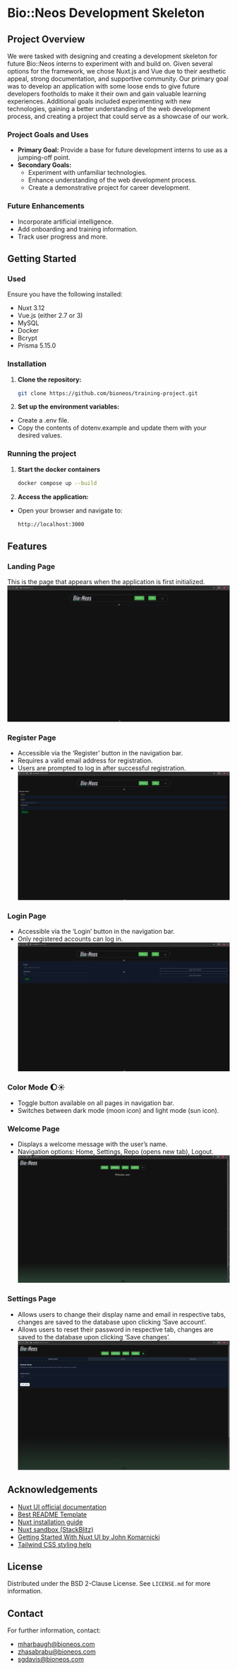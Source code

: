 # Bio::Neos Development Skeleton

## Project Overview
We were tasked with designing and creating a development skeleton for future Bio::Neos interns to experiment with and build on. Given several options for the framework, we chose Nuxt.js and Vue due to their aesthetic appeal, strong documentation, and supportive community. Our primary goal was to develop an application with some loose ends to give future developers footholds to make it their own and gain valuable learning experiences. Additional goals included experimenting with new technologies, gaining a better understanding of the web development process, and creating a project that could serve as a showcase of our work.

### Project Goals and Uses
- **Primary Goal:** Provide a base for future development interns to use as a jumping-off point.
- **Secondary Goals:**
  - Experiment with unfamiliar technologies.
  - Enhance understanding of the web development process.
  - Create a demonstrative project for career development.

### Future Enhancements
- Incorporate artificial intelligence.
- Add onboarding and training information.
- Track user progress and more.

## Getting Started

### Used 
Ensure you have the following installed:
- Nuxt 3.12
- Vue.js (either 2.7 or 3)
- MySQL
- Docker
- Bcrypt
- Prisma 5.15.0

### Installation

1. **Clone the repository:**

   ```sh
   git clone https://github.com/bioneos/training-project.git
   ```
2. **Set up the environment variables:**
- Create a .env file.
- Copy the contents of dotenv.example and update them with your desired values.

### Running the project

1. **Start the docker containers**

    ```sh 
    docker compose up --build 
    ```

2. **Access the application:**
- Open your browser and navigate to:
    ```sh
    http://localhost:3000
    ```

## Features

### Landing Page
This is the page that appears when the application is first initialized.
![Landing page](https://github.com/bioneos/training-project/blob/devel/Training-Project/README%20images/landing.png)

### Register Page
- Accessible via the ‘Register’ button in the navigation bar.
- Requires a valid email address for registration.
- Users are prompted to log in after successful registration.
![Register page](https://github.com/bioneos/training-project/blob/devel/Training-Project/README%20images/register.png)

### Login Page
- Accessible via the ‘Login’ button in the navigation bar.
- Only registered accounts can log in.
![Login page](https://github.com/bioneos/training-project/blob/devel/Training-Project/README%20images/login.png)

### Color Mode :moon::sunny:
- Toggle button available on all pages in navigation bar.
- Switches between dark mode (moon icon) and light mode (sun icon).

### Welcome Page
- Displays a welcome message with the user’s name.
- Navigation options: Home, Settings, Repo (opens new tab), Logout.
  ![Welcome page](https://github.com/bioneos/training-project/blob/devel/Training-Project/README%20images/welcome.png)

### Settings Page
- Allows users to change their display name and email in respective tabs, changes are saved to the database upon clicking ‘Save account’.
- Allows users to reset their password in respective tab, changes are saved to the database upon clicking ‘Save changes’.
![Settings page, display name tab](https://github.com/bioneos/training-project/blob/devel/Training-Project/README%20images/settings.png)


## Acknowledgements
- [Nuxt UI official documentation](https://ui.nuxt.com/getting-started)
- [Best README Template](https://github.com/othneildrew/Best-README-Template)
- [Nuxt installation guide](https://nuxt.com/docs/getting-started/installation#play-online)
- [Nuxt sandbox (StackBlitz)](https://stackblitz.com/github/nuxt/starter/tree/v3?file=README.md)
- [Getting Started With Nuxt UI by John Komarnicki](https://www.youtube.com/watch?v=SE_ysS_ZXbk&t=1272s)
- [Tailwind CSS styling help](https://tailwindcss.com/docs/flex-basis)

## License
Distributed under the BSD 2-Clause License. See `LICENSE.md` for more information.

## Contact
For further information, contact:
- [mharbaugh@bioneos.com](mailto:mharbaugh@bioneos.com)
- [zhasabrabu@bioneos.com](mailto:zhasabrabu@bioneos.com)
- [sgdavis@bioneos.com](mailto:sgdavis@bioneos.com)
